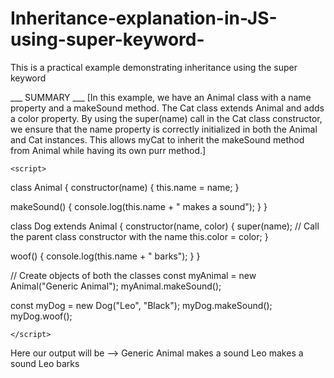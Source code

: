 # Inheritance-explanation-in-JS-using-super-keyword-
This is a practical example  demonstrating inheritance using the super keyword 

___ SUMMARY ___ [In this example, we have an Animal class with a name property and a makeSound method. The Cat class extends Animal and adds a color property. By using the super(name) call in the Cat class constructor, we ensure that the name property is correctly initialized in both the Animal and Cat instances. This allows myCat to inherit the makeSound method from Animal while having its own purr method.]

    <script>
  
 class Animal {
  constructor(name) {
    this.name = name;
  }

  makeSound() {
    console.log(this.name + " makes a sound");
  }
}

class Dog extends Animal {
  constructor(name, color) {
    super(name); // Call the parent class constructor with the name
    this.color = color;
  }

  woof() {
    console.log(this.name + " barks");
  }
}

// Create objects of both the classes
const myAnimal = new Animal("Generic Animal");
myAnimal.makeSound();

const myDog = new Dog("Leo", "Black");
myDog.makeSound();
myDog.woof();

    </script>


Here our output will be --> 
Generic Animal makes a sound
Leo makes a sound
Leo barks

